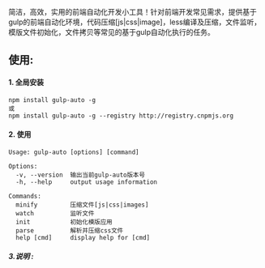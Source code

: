 简洁，高效，实用的前端自动化开发小工具！针对前端开发常见需求，提供基于gulp的前端自动化环境，代码压缩[js|css|image]，less编译及压缩，文件监听，模版文件初始化，文件拷贝等常见的基于gulp自动化执行的任务。

## 使用:

#### 1. 全局安装
```
npm install gulp-auto -g
或
npm install gulp-auto -g --registry http://registry.cnpmjs.org
```

#### 2. 使用

```
Usage: gulp-auto [options] [command]

Options:
  -v, --version  输出当前gulp-auto版本号
  -h, --help     output usage information

Commands:
  minify         压缩文件[js|css|images]
  watch          监听文件
  init           初始化模版应用
  parse          解析并压缩css文件
  help [cmd]     display help for [cmd]
```

##### 3.说明 :  
```

```
